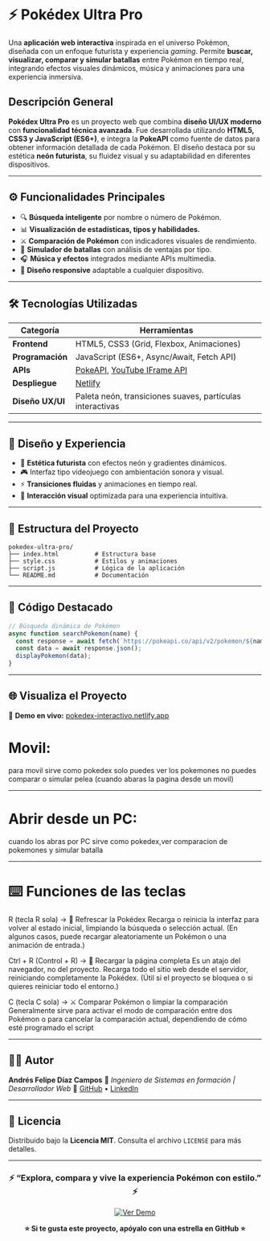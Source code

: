 # ⚡ Pokédex Ultra Pro

Una **aplicación web interactiva** inspirada en el universo Pokémon, diseñada con un enfoque futurista y experiencia *gaming*.
Permite **buscar, visualizar, comparar y simular batallas** entre Pokémon en tiempo real, integrando efectos visuales dinámicos, música y animaciones para una experiencia inmersiva.

##  Descripción General

**Pokédex Ultra Pro** es un proyecto web que combina **diseño UI/UX moderno** con **funcionalidad técnica avanzada**.
Fue desarrollada utilizando **HTML5, CSS3 y JavaScript (ES6+)**, e integra la **PokeAPI** como fuente de datos para obtener información detallada de cada Pokémon.
El diseño destaca por su estética **neón futurista**, su fluidez visual y su adaptabilidad en diferentes dispositivos.

---

## ⚙️ Funcionalidades Principales

* 🔍 **Búsqueda inteligente** por nombre o número de Pokémon.
* 📊 **Visualización de estadísticas, tipos y habilidades.**
* ⚔️ **Comparación de Pokémon** con indicadores visuales de rendimiento.
* 🧠 **Simulador de batallas** con análisis de ventajas por tipo.
* 🎧 **Música y efectos** integrados mediante APIs multimedia.
* 📱 **Diseño responsive** adaptable a cualquier dispositivo.

---

## 🛠️ Tecnologías Utilizadas

| Categoría        | Herramientas                                                                                                     |
| ---------------- | ---------------------------------------------------------------------------------------------------------------- |
| **Frontend**     | HTML5, CSS3 (Grid, Flexbox, Animaciones)                                                                         |
| **Programación** | JavaScript (ES6+, Async/Await, Fetch API)                                                                        |
| **APIs**         | [PokeAPI](https://pokeapi.co/), [YouTube IFrame API](https://developers.google.com/youtube/iframe_api_reference) |
| **Despliegue**   | [Netlify](https://www.netlify.com/)                                                                              |
| **Diseño UX/UI** | Paleta neón, transiciones suaves, partículas interactivas                                                        |

---

## 🎨 Diseño y Experiencia

* 🌈 **Estética futurista** con efectos neón y gradientes dinámicos.
* 🎮 Interfaz tipo videojuego con ambientación sonora y visual.
* ⚡ **Transiciones fluidas** y animaciones en tiempo real.
* 🧩 **Interacción visual** optimizada para una experiencia intuitiva.

---

## 📁 Estructura del Proyecto

```
pokedex-ultra-pro/
├── index.html          # Estructura base
├── style.css           # Estilos y animaciones
├── script.js           # Lógica de la aplicación
└── README.md           # Documentación
```

---

## 🧠 Código Destacado

```javascript
// Búsqueda dinámica de Pokémon
async function searchPokemon(name) {
  const response = await fetch(`https://pokeapi.co/api/v2/pokemon/${name.toLowerCase()}`);
  const data = await response.json();
  displayPokemon(data);
}
```

---

## 🌐 Visualiza el Proyecto

🔗 **Demo en vivo:** [pokedex-interactivo.netlify.app](https://pokedex-interactivo.netlify.app/)

# Movil:

para movil sirve como pokedex solo puedes ver los pokemones no puedes comparar o simular pelea (cuando abaras la pagina desde un movil)

---
# Abrir desde un PC:
cuando los abras por PC sirve como pokedex,ver comparacion de pokemones y simular batalla

---
# ⌨️ Funciones de las teclas

R (tecla R sola) → 🔁 Refrescar la Pokédex
Recarga o reinicia la interfaz para volver al estado inicial, limpiando la búsqueda o selección actual.
(En algunos casos, puede recargar aleatoriamente un Pokémon o una animación de entrada.)

Ctrl + R (Control + R) → 🔄 Recargar la página completa
Es un atajo del navegador, no del proyecto.
Recarga todo el sitio web desde el servidor, reiniciando completamente la Pokédex.
(Útil si el proyecto se bloquea o si quieres reiniciar todo el entorno.)

C (tecla C sola) → ⚔️ Comparar Pokémon o limpiar la comparación
Generalmente sirve para activar el modo de comparación entre dos Pokémon o para cancelar la comparación actual, dependiendo de cómo esté programado el script

---

## 👨‍💻 Autor

**Andrés Felipe Díaz Campos**
💼 *Ingeniero de Sistemas en formación | Desarrollador Web*
📎 [GitHub](https://github.com/pipediaz1234) • [LinkedIn](https://linkedin.com/in/andres-felipe-diaz-campos-398245207)

---

## 📄 Licencia

Distribuido bajo la **Licencia MIT**.
Consulta el archivo `LICENSE` para más detalles.

---

<div align="center">

### ⚡ “Explora, compara y vive la experiencia Pokémon con estilo.” ⚡

[![Ver Demo](https://img.shields.io/badge/VER_DEMO-POKÉDEX_ULTRA_PRO-ff00de?style=for-the-badge\&logo=netlify)](https://pokedex-interactivo.netlify.app)

**⭐ Si te gusta este proyecto, apóyalo con una estrella en GitHub ⭐**

</div>
